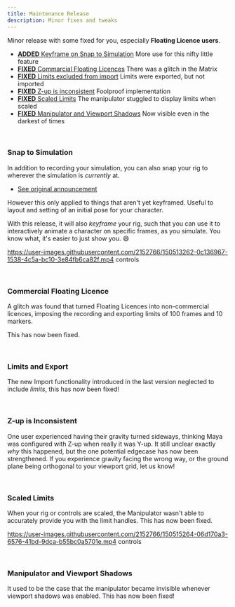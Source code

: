 ```yaml
---
title: Maintenance Release
description: Minor fixes and tweaks
---
```


Minor release with some fixed for you, especially **Floating Licence users**.

- [**ADDED** Keyframe on Snap to Simulation](#snap-to-simulation) More use for this nifty little feature
- [**FIXED** Commarcial Floating Licences](#commercial-floating-licences) There was a glitch in the Matrix
- [**FIXED** Limits excluded from import](#limits-and-import) Limits were exported, but not imported
- [**FIXED** Z-up is inconsistent](#z-up-inconsistent) Foolproof implementation
- [**FIXED** Scaled Limits](#scaled-limits) The manipulator stuggled to display limits when scaled
- [**FIXED** Manipulator and Viewport Shadows](#manipulator-and-viewport-shadows) Now visible even in the darkest of times

<br>

### Snap to Simulation

In addition to recording your simulation, you can also snap your rig to wherever the simulation is *currently* at.

- [See original announcement](https://learn.ragdolldynamics.com/releases/2021.11.15/#snap-to-simulation)

However this only applied to things that aren't yet keyframed. Useful to layout and setting of an initial pose for your character.

With this release, it will also *keyframe* your rig, such that you can use it to interactively animate a character on specific frames, as you simulate. You know what, it's easier to just show you. 😄

https://user-images.githubusercontent.com/2152766/150513262-0c136967-1538-4c5a-bc10-3e84fb6ca82f.mp4 controls

<br>

### Commercial Floating Licence

A glitch was found that turned Floating Licences into non-commercial licences, imposing the recording and exporting limits of 100 frames and 10 markers.

This has now been fixed.

<br>

### Limits and Export

The new Import functionality introduced in the last version neglected to include *limits*, this has now been fixed!

<br>

### Z-up is Inconsistent

One user experienced having their gravity turned sideways, thinking Maya was configured with Z-up when really it was Y-up. It still unclear exactly *why* this happened, but the one potential edgecase has now been strengthened. If you experience gravity facing the wrong way, or the ground plane being orthogonal to your viewport grid, let us know!

<br>

### Scaled Limits

When your rig or controls are scaled, the Manipulator wasn't able to accurately provide you with the limit handles. This has now been fixed.

https://user-images.githubusercontent.com/2152766/150515264-06d170a3-6576-41bd-9dca-b55bc0a5701e.mp4 controls

<br>

### Manipulator and Viewport Shadows

It used to be the case that the manipulator became invisible whenever viewport shadows was enabled. This has now been fixed!
